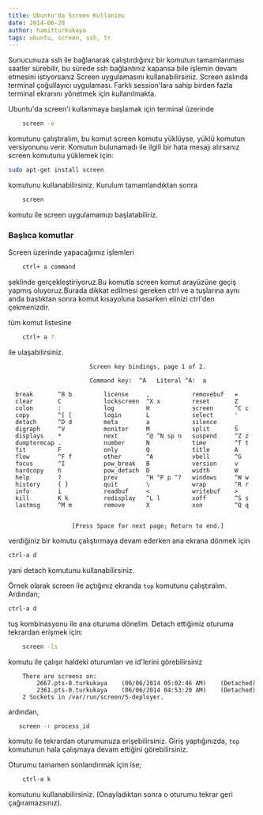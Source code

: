 ```yaml
---
title: Ubuntu'da Screen Kullanımı
date: 2014-06-20
author: hamitturkukaya
tags: ubuntu, screen, ssh, tr
---
```


Sunucunuza ssh ile bağlanarak çalıştırdığınız bir komutun tamamlanması saatler sürebilir, bu sürede ssh bağlantınız 
kapansa bile işlemin devam etmesini istiyorsanız Screen uygulamasını kullanabilirsiniz. Screen aslında terminal 
çoğullayıcı uygulaması. Farklı session'lara sahip birden fazla terminal ekranını yönetmek için kullanılmakta.

Ubuntu'da screen'i kullanmaya başlamak için terminal üzerinde


```bash
    screen -v
```

komutunu çalıştıralım, bu komut screen komutu yüklüyse, yüklü komutun versiyonunu verir.
Komutun bulunamadı ile ilgili bir hata mesajı alırsanız screen komutunu yüklemek için:

```bash
sudo apt-get install screen
```

komutunu kullanabilirsiniz. Kurulum tamamlandıktan sonra

```bash
    screen
```

komutu ile screen uygulamamızı başlatabiliriz.


### Başlıca komutlar

Screen üzerinde yapacağımız işlemleri

```bash
    ctrl+ a command
```

şeklinde gerçekleştiriyoruz.Bu komutla screen komut arayüzüne geçiş yapmış oluyoruz.Burada dikkat edilmesi gereken 
ctrl ve a tuşlarına aynı anda bastıktan sonra komut kısayoluna basarken elinizi ctrl'den çekmenizdir.

tüm komut listesine
 
```bash
    ctrl+ a ?
```

ile ulaşabilirsiniz.

```text
                       Screen key bindings, page 1 of 2.

                       Command key:  ^A   Literal ^A:  a

  break       ^B b         license     ,            removebuf   =
  clear       C            lockscreen  ^X x         reset       Z
  colon       :            log         H            screen      ^C c
  copy        ^[ [         login       L            select      '
  detach      ^D d         meta        a            silence     _
  digraph     ^V           monitor     M            split       S
  displays    *            next        ^@ ^N sp n   suspend     ^Z z
  dumptermcap .            number      N            time        ^T t
  fit         F            only        Q            title       A
  flow        ^F f         other       ^A           vbell       ^G
  focus       ^I           pow_break   B            version     v
  hardcopy    h            pow_detach  D            width       W
  help        ?            prev        ^H ^P p ^?   windows     ^W w
  history     { }          quit        \            wrap        ^R r
  info        i            readbuf     <            writebuf    >
  kill        K k          redisplay   ^L l         xoff        ^S s
  lastmsg     ^M m         remove      X            xon         ^Q q


                  [Press Space for next page; Return to end.]
```

verdiğiniz bir komutu çalıştırmaya devam ederken ana ekrana dönmek için

```bash
ctrl-a d
```

yani detach komutunu kullanabilirsiniz.

Örnek olarak screen ile açtığınız ekranda `top` komutunu çalıştıralım. Ardından;

```bash
ctrl-a d
```

tuş kombinasyonu ile ana oturuma dönelim. Detach ettiğimiz oturuma tekrardan erişmek için:

```bash
    screen -ls
```

komutu ile çalışır haldeki oturumları ve id'lerini görebilirsiniz

```text
    There are screens on:
    	2667.pts-0.turkukaya	(06/06/2014 05:02:46 AM)	(Detached)
    	2361.pts-0.turkukaya	(06/06/2014 04:53:20 AM)	(Detached)
    2 Sockets in /var/run/screen/S-deployer.
```

ardından,

```bash
   screen -r process_id
```

komutu ile tekrardan oturumunuza erişebilirsiniz. Giriş yaptığınızda, `top` komutunun hala çalışmaya devam ettiğini 
görebilirsiniz.
 
Oturumu tamamen sonlandırmak için ise;

```bash
    ctrl-a k
```

komutunu kullanabilirsiniz. (Onayladıktan sonra o oturumu tekrar geri çağıramazsınız).